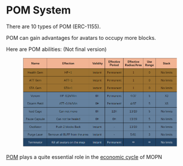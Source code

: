 # POM System

There are 10 types of POM (ERC-1155).&#x20;

POM can gain advantages for avatars to occupy more blocks.&#x20;

Here are POM abilities: (Not final version)

<figure><img src="../.gitbook/assets/prop.png" alt=""><figcaption></figcaption></figure>

[POM](../economic-system/prop/) plays a quite essential role in the [economic cycle](../economic-system/) of MOPN
